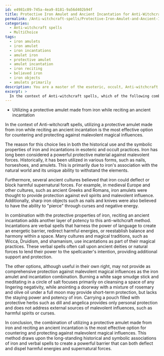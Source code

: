 ```yaml
---
id: e4981c09-745a-4ea9-8181-9a56d402b94f
title: Protective Iron Amulet and Ancient Incantation for Anti-Witchcraft Spells
permalink: /Anti-witchcraft-spells/Protective-Iron-Amulet-and-Ancient-Incantation-for-Anti-Witchcraft-Spells/
categories:
  - Anti-witchcraft spells
  - MultiChoice
tags:
  - iron amulets
  - iron amulet
  - iron incantations
  - amulet iron
  - protective amulet
  - amulet incantation
  - iron reciting
  - believed iron
  - iron objects
  - amulets primarily
description: You are a master of the esoteric, occult, Anti-witchcraft spells and education, you have written many textbooks on the subject. Respond to the multiple choice question first with the answer, then, fully explain the context of your rational, reasoning, and chain of thought in coming to the determination you have for that answer. Explain related concepts, formulas, or historical context relevant to this conclusion, giving a lesson on the topic to explain the reasoning afterwards.
excerpt: >
  In the context of Anti-witchcraft spells, which of the following combinations of materials and methods are most effective for countering and protecting against malevolent magical influences? \n\n- Utilizing a protective amulet made from iron while reciting an ancient incantation\n- Burning a white sage smudge stick and meditating in a circle of salt\n- Anointing a doorway with a mixture of rosemary and olive oil under a full moon\n- Carrying a pouch filled with a mixture of protective herbs, such as dill and angelica, while also inscribing warding symbols on one's possessions
---
```

- Utilizing a protective amulet made from iron while reciting an ancient incantation

In the context of Anti-witchcraft spells, utilizing a protective amulet made from iron while reciting an ancient incantation is the most effective option for countering and protecting against malevolent magical influences.

The reason for this choice lies in both the historical use and the symbolic properties of iron and incantations in esoteric and occult practices. Iron has long been considered a powerful protective material against malevolent forces. Historically, it has been utilized in various forms, such as nails, horseshoes, and amulets. This is primarily due to iron's association with the natural world and its unique ability to withstand the elements.

Furthermore, several ancient cultures believed that iron could deflect or block harmful supernatural forces. For example, in medieval Europe and other cultures, such as ancient Greeks and Romans, iron amulets were thought to provide protection against evil spirits and malevolent influence. Additionally, sharp iron objects such as nails and knives were also believed to have the ability to "pierce" through curses and negative energy.

In combination with the protective properties of iron, reciting an ancient incantation adds another layer of potency to this anti-witchcraft method. Incantations are verbal spells that harness the power of language to create an energetic barrier, redirect harmful energies, or reestablish balance and harmony within a space. Many cultures and magical traditions, such as Wicca, Druidism, and shamanism, use incantations as part of their magical practices. These verbal spells often call upon ancient deities or natural forces to lend their power to the spellcaster's intention, providing additional support and protection.

The other options, although useful in their own right, may not provide as comprehensive protection against malevolent magical influences as the iron amulet and incantation combination. Burning a white sage smudge stick and meditating in a circle of salt focuses primarily on cleansing a space of any lingering negativity, while anointing a doorway with a mixture of rosemary and olive oil under a full moon may provide short-term protection, but lacks the staying power and potency of iron. Carrying a pouch filled with protective herbs such as dill and angelica provides only personal protection and does not address external sources of malevolent influences, such as harmful spirits or curses.

In conclusion, the combination of utilizing a protective amulet made from iron and reciting an ancient incantation is the most effective option for countering and protecting against malevolent magical influences. This method draws upon the long-standing historical and symbolic associations of iron and verbal spells to create a powerful barrier that can both deflect and dispel harmful energies and supernatural forces.
